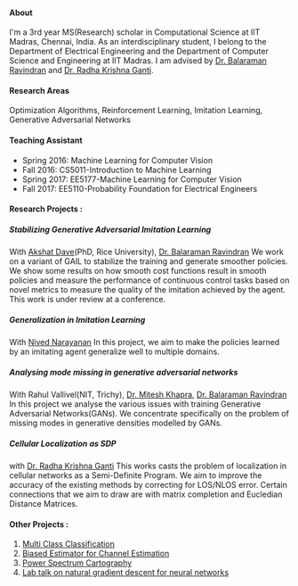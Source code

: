 #### About

I'm a 3rd year MS(Research) scholar in Computational Science at IIT Madras, Chennai, India. As an interdisciplinary student, I belong to the Department of Electrical Engineering and the Department of Computer Science and Engineering at IIT Madras. I am advised by [Dr. Balaraman Ravindran](http://www.cse.iitm.ac.in/~ravi/) and [Dr. Radha Krishna Ganti](http://www.ee.iitm.ac.in/~rganti/). 

#### Research Areas

Optimization Algorithms, Reinforcement Learning, Imitation Learning, Generative Adversarial Networks 

#### Teaching Assistant 
* Spring 2016: Machine Learning for Computer Vision
* Fall 2016: CS5011-Introduction to Machine Learning
* Spring 2017: EE5177-Machine Learning for Computer Vision
* Fall 2017: EE5110-Probability Foundation for Electrical Engineers 

#### Research Projects :
##### Stabilizing Generative Adversarial Imitation Learning
With [Akshat Dave](https://adaveiitm.github.io/)(PhD, Rice University), [Dr. Balaraman Ravindran](http://www.cse.iitm.ac.in/~ravi/)
We work on a variant of GAIL to stabilize the training and generate smoother policies. We show some results on how smooth cost functions result in smooth policies and measure the performance of continuous control tasks based on novel metrics to measure the quality of the imitation achieved by the agent. This work is under review at a conference.

##### Generalization in Imitation Learning
With [Nived Narayanan]()
In this project, we aim to make the policies learned by an imitating agent generalize well to multiple domains. 

##### Analysing mode missing in generative adversarial networks
With Rahul Vallivel(NIT, Trichy), [Dr. Mitesh Khapra](https://www.cse.iitm.ac.in/~miteshk/), [Dr. Balaraman Ravindran](http://www.cse.iitm.ac.in/~ravi/)
In this project we analyse the various issues with training Generative Adversarial Networks(GANs). We concentrate specifically on the problem of missing modes in generative densities modelled by GANs.

##### Cellular Localization as SDP
with [Dr. Radha Krishna Ganti](http://www.ee.iitm.ac.in/~rganti/)
This works casts the problem of localization in cellular networks as a Semi-Definite Program. We aim to improve the accuracy of the existing methods by correcting for LOS/NLOS error. Certain connections that we aim to draw are with matrix completion and Eucledian Distance Matrices. 

#### Other Projects :
1. [Multi Class Classification](https://sapanachaudhary.github.io/Multi-Class-Classification/)
2. [Biased Estimator for Channel Estimation](https://sapanachaudhary.github.io/Biased-Estimation-for-Channel-Estimation/)
3. [Power Spectrum Cartography](https://sapanachaudhary.github.io/Power-Spectrum-Cartography/)
4. [Lab talk on natural gradient descent for neural networks](https://sapanachaudhary.github.io/On-Natural-Gradients/)


